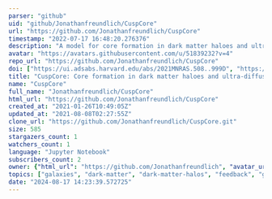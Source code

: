 ```yaml
---
parser: "github"
uid: "github/Jonathanfreundlich/CuspCore"
url: "https://github.com/Jonathanfreundlich/CuspCore"
timestamp: "2022-07-17 16:48:20.276376"
description: "A model for core formation in dark matter haloes and ultra-diffuse galaxies by outflow episodes"
avatar: "https://avatars.githubusercontent.com/u/51839232?v=4"
repo_url: "https://github.com/Jonathanfreundlich/CuspCore"
doi: ["https://ui.adsabs.harvard.edu/abs/2021MNRAS.508..999D", "https://ui.adsabs.harvard.edu/abs/2020MNRAS.491.4523F", "https://ui.adsabs.harvard.edu/abs/2022ascl.soft06025F/abstract"]
title: "CuspCore: Core formation in dark matter haloes and ultra-diffuse galaxies by outflow episodes"
name: "CuspCore"
full_name: "Jonathanfreundlich/CuspCore"
html_url: "https://github.com/Jonathanfreundlich/CuspCore"
created_at: "2021-01-26T10:49:05Z"
updated_at: "2021-08-08T02:27:55Z"
clone_url: "https://github.com/Jonathanfreundlich/CuspCore.git"
size: 585
stargazers_count: 1
watchers_count: 1
language: "Jupyter Notebook"
subscribers_count: 2
owner: {"html_url": "https://github.com/Jonathanfreundlich", "avatar_url": "https://avatars.githubusercontent.com/u/51839232?v=4", "login": "Jonathanfreundlich", "type": "User"}
topics: ["galaxies", "dark-matter", "dark-matter-halos", "feedback", "galaxy-formation", "galaxy-evolution"]
date: "2024-08-17 14:23:39.572725"
---
```

